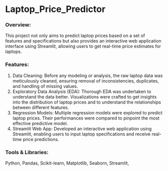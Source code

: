 # Laptop_Price_Predictor
### Overview:
This project not only aims to predict laptop prices based on a set of features and specifications but also provides an interactive web application interface using Streamlit, allowing users to get real-time price estimates for laptops.
### Features:
1. Data Cleaning: Before any modeling or analysis, the raw laptop data was meticulously cleaned, ensuring removal of inconsistencies, duplicates, and handling of missing values.
2. Exploratory Data Analysis (EDA): Thorough EDA was undertaken to understand the data better. Visualizations were crafted to get insights into the distribution of laptop prices and to understand the relationships between different features.
3. Regression Models: Multiple regression models were explored to predict laptop prices. Their performances were compared to pinpoint the most effective predictive model.
4. Streamlit Web App: Developed an interactive web application using Streamlit, enabling users to input laptop specifications and receive real-time price predictions.
### Tools & Libraries:
Python,
Pandas,
Scikit-learn,
Matplotlib,
Seaborn,
Streamlit,

